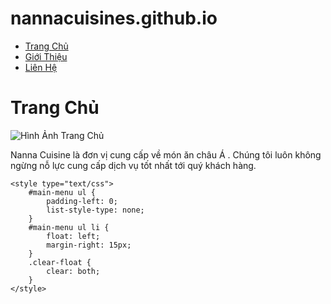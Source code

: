 # nannacuisines.github.io
<!DOCTYPE html>
<html>
<head>
	<title>NANNA CUISINE</title>
	<!-- <meta charset="utf-8"> -->
</head>
<body>
	<!-- menu -->
	<div id="main-menu">
		<ul>
			<li>
				<a href="./home.html" title="Trang Chủ">Trang Chủ</a>
			</li>
			<li>
				<a href="./about.html" title="Giới Thiệu">Giới Thiệu</a>
			</li>
			<li>
				<a href="./contact.html" title="Liên Hệ">Liên Hệ</a>
			</li>
		</ul>
	</div>
	<div class="clear-float"></div>
	<div id="main-content">
		<h1>Trang Chủ</h1>
		<div>
			<img src="images/bìa.jpg" alt="Hình Ảnh Trang Chủ">
		</div>
		<p>Nanna Cuisine là đơn vị cung cấp về món ăn châu Á . Chúng tôi luôn không ngừng nỗ lực cung cấp dịch vụ tốt nhất tới quý khách hàng.</p>

	<style type="text/css">
		#main-menu ul {
			padding-left: 0;
			list-style-type: none;
		}
		#main-menu ul li {
			float: left;
			margin-right: 15px;
		}
		.clear-float {
			clear: both;
		}
	</style>
</body>
</html>
